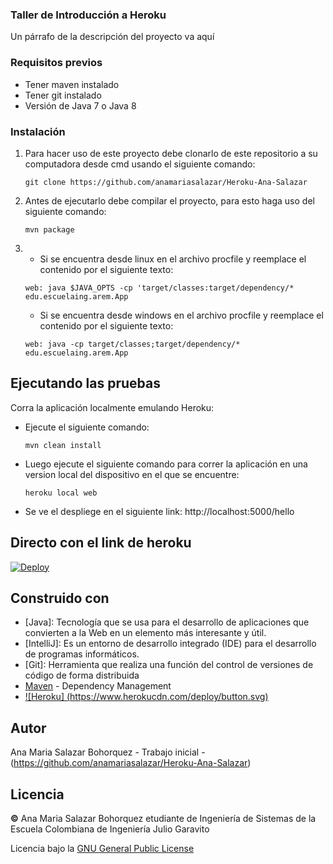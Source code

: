 ### Taller de Introducción a Heroku

Un párrafo de la descripción del proyecto va aquí

### Requisitos previos

* Tener maven instalado
* Tener git instalado
* Versión de Java 7 o Java 8

### Instalación

1. Para hacer uso de este proyecto debe clonarlo de este repositorio a su computadora desde cmd usando el siguiente comando:
   
   ```
   git clone https://github.com/anamariasalazar/Heroku-Ana-Salazar
   ```

2. Antes de ejecutarlo debe compilar el proyecto, para esto haga uso del siguiente comando:

    ```
    mvn package
    ```
3.  * Si se encuentra desde linux en el archivo procfile y reemplace el contenido por el siguiente texto:
    
    ```
    web: java $JAVA_OPTS -cp 'target/classes:target/dependency/* edu.escuelaing.arem.App
    
    ```
    * Si se encuentra desde windows en el archivo procfile y reemplace el contenido por el siguiente texto:
    
    ```
    web: java -cp target/classes;target/dependency/* edu.escuelaing.arem.App
    ```


## Ejecutando las pruebas

Corra la aplicación localmente emulando Heroku:

   * Ejecute el siguiente comando:
     ```
     mvn clean install
     ```
   
   * Luego ejecute el siguiente comando para correr la aplicación en una version local del dispositivo en el que se encuentre:
     ```
     heroku local web
     ```
   * Se ve el despliege en el siguiente link:
   http://localhost:5000/hello
   
## Directo con el link de heroku

  [![Deploy](https://www.herokucdn.com/deploy/button.svg)](https://dashboard.heroku.com/apps/desolate-bayou-20514)
  
## Construido con

* [Java]: Tecnología que se usa para el desarrollo de aplicaciones que convierten a la Web en un elemento más interesante y útil.
* [IntelliJ]: Es un entorno de desarrollo integrado (IDE) para el desarrollo de programas informáticos.
* [Git]: Herramienta que realiza una función del control de versiones de código de forma distribuida
* [Maven](https://maven.apache.org/) - Dependency Management
* [![Heroku] (https://www.herokucdn.com/deploy/button.svg)](https://dashboard.heroku.com/apps/desolate-bayou-20514)

## Autor

Ana Maria Salazar Bohorquez -  Trabajo inicial - (https://github.com/anamariasalazar/Heroku-Ana-Salazar)

## Licencia

**©️** Ana Maria Salazar Bohorquez etudiante de Ingeniería de Sistemas de la Escuela Colombiana de Ingeniería Julio Garavito

Licencia bajo la [GNU General Public License](/LICENSE.txt)



